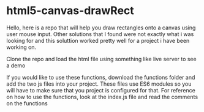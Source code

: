 ﻿# html5-canvas-drawRect

Hello, here is a repo that will help you draw rectangles onto a canvas using user mouse input. Other solutions that I found were not exactly what i was looking for and this soluttion worked pretty well for a project i have been working on.

Clone the repo and load the html file using something like live server to see a demo

If you would like to use these functions, download the functions folder and add the two js files into your project. These files use ES6 modules so you will have to make sure that you project is configured for that. For reference on how to use the functions, look at the index.js file and read the comments on the functions
